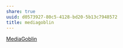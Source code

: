 ```yaml
---
share: true
uuid: d0573927-80c5-4128-bd20-5b13c7948572
title: mediagoblin
---
```

[MediaGoblin](https://mediagoblin.org/)
